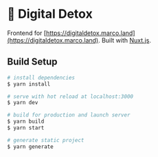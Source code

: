 # :syringe:  Digital Detox

Frontend for [https://digitaldetox.marco.land](https://digitaldetox.marco.land). Built with [Nuxt.js](https://nuxtjs.org).

## Build Setup

``` bash
# install dependencies
$ yarn install

# serve with hot reload at localhost:3000
$ yarn dev

# build for production and launch server
$ yarn build
$ yarn start

# generate static project
$ yarn generate
```